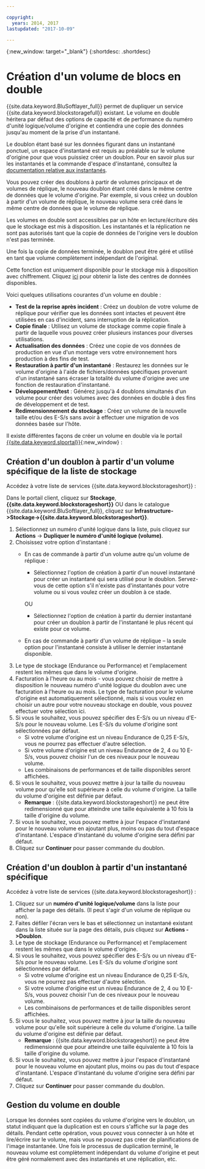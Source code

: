 ```yaml
---

copyright:
  years: 2014, 2017
lastupdated: "2017-10-09"

---
```

{:new_window: target="_blank"}
{:shortdesc: .shortdesc}

# Création d'un volume de blocs en double

{{site.data.keyword.BluSoftlayer_full}} permet de dupliquer un service {{site.data.keyword.blockstoragefull}} existant. Le volume en double héritera par défaut des options de capacité et de performance du numéro d'unité logique/volume d'origine et contiendra une copie des données jusqu'au moment de la prise d'un instantané.    

Le doublon étant basé sur les données figurant dans un instantané ponctuel, un espace d'instantané est requis au préalable sur le volume d'origine pour que vous puissiez créer un doublon. Pour en savoir plus sur les instantanés et la commande d'espace d'instantané, consultez la [documentation relative aux instantanés](snapshots.html).   

Vous pouvez créer des doublons à partir de volumes principaux et de volumes de réplique, le nouveau doublon étant créé dans le même centre de données que le volume d'origine. Par exemple, si vous créez un doublon à partir d'un volume de réplique, le nouveau volume sera créé dans le même centre de données que le volume de réplique.     

Les volumes en double sont accessibles par un hôte en lecture/écriture dès que le stockage est mis à disposition. Les instantanés et la réplication ne sont pas autorisés tant que la copie de données de l'origine vers le doublon n'est pas terminée.  

Une fois la copie de données terminée, le doublon peut être géré et utilisé en tant que volume complètement indépendant de l'original.  

Cette fonction est uniquement disponible pour le stockage mis à disposition avec chiffrement. Cliquez [ici](new-ibm-block-and-file-storage-location-and-features.html) pour obtenir la liste des centres de données disponibles.  

Voici quelques utilisations courantes d'un volume en double : 
- **Test de la reprise après incident** : Créez un doublon de votre volume de réplique pour vérifier que les données sont intactes et peuvent être utilisées en cas d'incident, sans interruption de la réplication.  
- **Copie finale** : Utilisez un volume de stockage comme copie finale à partir de laquelle vous pouvez créer plusieurs instances pour diverses utilisations.  
- **Actualisation des données** : Créez une copie de vos données de production en vue d'un montage vers votre environnement hors production à des fins de test.  
- **Restauration à partir d'un instantané** : Restaurez les données sur le volume d'origine à l'aide de fichiers/données spécifiques provenant d'un instantané sans écraser la totalité du volume d'origine avec une fonction de restauration d'instantané.  
- **Développement/test** : Générez jusqu'à 4 doublons simultanés d'un volume pour créer des volumes avec des données en double à des fins de développement et de test.  
- **Redimensionnement du stockage** : Créez un volume de la nouvelle taille et/ou des E-S/s sans avoir à effectuer une migration de vos données basée sur l'hôte.   
	

Il existe différentes façons de créer un volume en double via le portail [{{site.data.keyword.slportal}}](https://control.softlayer.com/){:new_window} :  

## Création d'un doublon à partir d'un volume spécifique de la liste de stockage

Accédez à votre liste de services {{site.data.keyword.blockstorageshort}} : 

Dans le portail client, cliquez sur **Stockage**, **{{site.data.keyword.blockstorageshort}}** OU dans le catalogue {{site.data.keyword.BluSoftlayer_full}}, cliquez sur **Infrastructure->Stockage->{{site.data.keyword.blockstorageshort}}**.  


1. Sélectionnez un numéro d'unité logique dans la liste, puis cliquez sur **Actions** -> **Dupliquer le numéro d'unité logique (volume)**.  
2. Choisissez votre option d'instantané :  
    - En cas de commande à partir d'un volume autre qu'un volume de réplique : 
      - Sélectionnez l'option de création à partir d'un nouvel instantané pour créer un instantané qui sera utilisé pour le doublon. Servez-vous de cette option s'il n'existe pas d'instantanés pour votre volume ou si vous voulez créer un doublon à ce stade. 
    
      OU
      - Sélectionnez l'option de création à partir du dernier instantané pour créer un doublon à partir de l'instantané le plus récent qui existe pour ce volume.  
    - En cas de commande à partir d'un volume de réplique – la seule option pour l'instantané consiste à utiliser le dernier instantané disponible.  
3. Le type de stockage (Endurance ou Performance) et l'emplacement restent les mêmes que dans le volume d'origine. 
4. Facturation à l'heure ou au mois - vous pouvez choisir de mettre à disposition le nouveau numéro d'unité logique du doublon avec une facturation à l'heure ou au mois. Le type de facturation pour le volume d'origine est automatiquement sélectionné, mais si vous voulez en choisir un autre pour votre nouveau stockage en double, vous pouvez effectuer votre sélection ici.  
5. Si vous le souhaitez, vous pouvez spécifier des E-S/s ou un niveau d'E-S/s pour le nouveau volume. Les E-S/s du volume d'origine sont sélectionnées par défaut.  
    - Si votre volume d'origine est un niveau Endurance de 0,25 E-S/s, vous ne pourrez pas effectuer d'autre sélection.  
    - Si votre volume d'origine est un niveau Endurance de 2, 4 ou 10 E-S/s, vous pouvez choisir l'un de ces niveaux pour le nouveau volume.  
    - Les combinaisons de performances et de taille disponibles seront affichées.  
6. Si vous le souhaitez, vous pouvez mettre à jour la taille du nouveau volume pour qu'elle soit supérieure à celle du volume d'origine. La taille du volume d'origine est définie par défaut.  
    - **Remarque** : {{site.data.keyword.blockstorageshort}} ne peut être redimensionné que pour atteindre une taille équivalente à 10 fois la taille d'origine du volume.  
7. Si vous le souhaitez, vous pouvez mettre à jour l'espace d'instantané pour le nouveau volume en ajoutant plus, moins ou pas du tout d'espace d'instantané. L'espace d'instantané du volume d'origine sera défini par défaut.  
8. Cliquez sur **Continuer** pour passer commande du doublon.  



## Création d'un doublon à partir d'un instantané spécifique

Accédez à votre liste de services {{site.data.keyword.blockstorageshort}} : 

1. Cliquez sur un **numéro d'unité logique/volume** dans la liste pour afficher la page des détails. (Il peut s'agir d'un volume de réplique ou non).  
2. Faites défiler l'écran vers le bas et sélectionnez un instantané existant dans la liste située sur la page des détails, puis cliquez sur **Actions ->Doublon**.    
3. Le type de stockage (Endurance ou Performance) et l'emplacement restent les mêmes que dans le volume d'origine.  
4. Si vous le souhaitez, vous pouvez spécifier des E-S/s ou un niveau d'E-S/s pour le nouveau volume. Les E-S/s du volume d'origine sont sélectionnées par défaut.  
    - Si votre volume d'origine est un niveau Endurance de 0,25 E-S/s, vous ne pourrez pas effectuer d'autre sélection.  
    - Si votre volume d'origine est un niveau Endurance de 2, 4 ou 10 E-S/s, vous pouvez choisir l'un de ces niveaux pour le nouveau volume.  
    - Les combinaisons de performances et de taille disponibles seront affichées.  
5. Si vous le souhaitez, vous pouvez mettre à jour la taille du nouveau volume pour qu'elle soit supérieure à celle du volume d'origine. La taille du volume d'origine est définie par défaut.  
    - **Remarque** : {{site.data.keyword.blockstorageshort}} ne peut être redimensionné que pour atteindre une taille équivalente à 10 fois la taille d'origine du volume.  
6. Si vous le souhaitez, vous pouvez mettre à jour l'espace d'instantané pour le nouveau volume en ajoutant plus, moins ou pas du tout d'espace d'instantané. L'espace d'instantané du volume d'origine sera défini par défaut.  
7. Cliquez sur **Continuer** pour passer commande du doublon.  


## Gestion du volume en double

Lorsque les données sont copiées du volume d'origine vers le doublon, un statut indiquant que la duplication est en cours s'affiche sur la page des détails. Pendant cette opération, vous pouvez vous connecter à un hôte et lire/écrire sur le volume, mais vous ne pouvez pas créer de planifications de l'image instantanée. Une fois le processus de duplication terminé, le nouveau volume est complètement indépendant du volume d'origine et peut être géré normalement avec des instantanés et une réplication, etc.  
